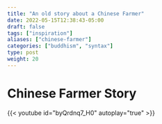 ```yaml
---
title: "An old story about a Chinese Farmer"
date: 2022-05-15T12:38:43-05:00
draft: false
tags: ["inspiration"]
aliases: ["chinese-farmer"]
categories: ["buddhism", "syntax"]
type: post
weight: 20
---
```


# Chinese Farmer Story


{{< youtube id="byQrdnq7_H0" autoplay="true" >}}

